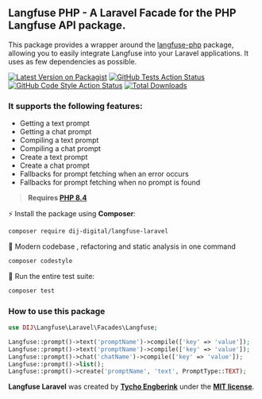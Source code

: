 ## Langfuse PHP - A Laravel Facade for the PHP Langfuse API package.
This package provides a wrapper around the [langfuse-php](https://github.com/DIJ-digital/langfuse-php) package, allowing you to easily integrate Langfuse into your Laravel applications. It uses as few dependencies as possible.

[![Latest Version on Packagist](https://img.shields.io/packagist/v/dij-digital/langfuse-laravel.svg?style=flat-square)](https://packagist.org/packages/dij-digital/langfuse-laravel)
[![GitHub Tests Action Status](https://img.shields.io/github/actions/workflow/status/dij-digital/langfuse-laravel/run-tests.yml?branch=main&label=tests&style=flat-square)](https://github.com/dij-digital/langfuse-laravel/actions?query=workflow%3Arun-tests+branch%3Amain)
[![GitHub Code Style Action Status](https://img.shields.io/github/actions/workflow/status/dij-digital/langfuse-laravel/fix-php-code-style-issues.yml?branch=main&label=code%20style&style=flat-square)](https://github.com/dij-digital/langfuse-laravel/actions?query=workflow%3A"Fix+PHP+code+style+issues"+branch%3Amain)
[![Total Downloads](https://img.shields.io/packagist/dt/dij-digital/langfuse-laravel.svg?style=flat-square)](https://packagist.org/packages/dij-digital/langfuse-laravel)

### It supports the following features:
- Getting a text prompt
- Getting a chat prompt
- Compiling a text prompt
- Compiling a chat prompt
- Create a text prompt
- Create a chat prompt
- Fallbacks for prompt fetching when an error occurs
- Fallbacks for prompt fetching when no prompt is found

> **Requires [PHP 8.4](https://php.net/releases/)**

⚡️ Install the package using **Composer**:
```bash  
composer require dij-digital/langfuse-laravel  
```  

🤙 Modern codebase , refactoring and static analysis in one command
```bash  
composer codestyle  
```  
🚀 Run the entire test suite:
```bash  
composer test  
```  

### How to use this package

```php
use DIJ\Langfuse\Laravel\Facades\Langfuse;

Langfuse::prompt()->text('promptName')->compile(['key' => 'value']);
Langfuse::prompt()->text('promptName')->compile(['key' => 'value']);
Langfuse::prompt()->chat('chatName')->compile(['key' => 'value']);
Langfuse::prompt()->list();
Langfuse::prompt()->create('promptName', 'text', PromptType::TEXT);
```

**Langfuse Laravel** was created by **[Tycho Engberink](https://dij.digital)** under the **[MIT license](https://opensource.org/licenses/MIT)**.
